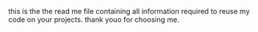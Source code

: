 this is the the read me file containing all information required to reuse my code on your projects. thank youo for choosing me. 
